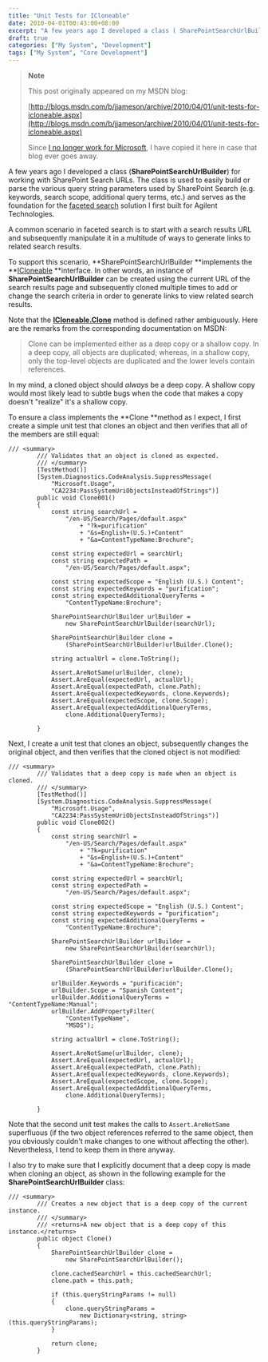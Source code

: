 ```yaml
---
title: "Unit Tests for ICloneable"
date: 2010-04-01T00:43:00+08:00
excerpt: "A few years ago I developed a class ( SharePointSearchUrlBuilder ) for working with SharePoint Search URLs. The class is used to easily build or parse the various query string parameters used by SharePoint Search (e.g. keywords, search scope, additional..."
draft: true
categories: ["My System", "Development"]
tags: ["My System", "Core Development"]
---
```


> **Note**
> 
> This post originally appeared on my MSDN blog:
> 
> 
> [http://blogs.msdn.com/b/jjameson/archive/2010/04/01/unit-tests-for-icloneable.aspx](http://blogs.msdn.com/b/jjameson/archive/2010/04/01/unit-tests-for-icloneable.aspx)
> 
> Since [I no longer work for Microsoft](/blog/jjameson/2011/09/02/last-day-with-microsoft), I have copied it here in case that blog ever goes away.


A few years ago I developed a class (**SharePointSearchUrlBuilder**) for working with SharePoint Search URLs. The class is used to easily build or parse the various query string parameters used by SharePoint Search (e.g. keywords, search scope, additional query terms, etc.) and serves as the foundation for the [faceted search](/blog/jjameson/2009/09/18/faceted-search-in-moss-2007-and-the-mssdocprops-issue) solution I first built for Agilent Technologies.

A common scenario in faceted search is to start with a search results URL and subsequently manipulate it in a multitude of ways to generate links to related search results.

To support this scenario, **SharePointSearchUrlBuilder **implements the **[ICloneable](http://msdn.microsoft.com/en-us/library/system.icloneable.aspx) **interface. In other words, an instance of **SharePointSearchUrlBuilder** can be created using the current URL of the search results page and subsequently cloned multiple times to add or change the search criteria in order to generate links to view related search results.

Note that the **[ICloneable.Clone](http://msdn.microsoft.com/en-us/library/system.icloneable.clone.aspx)** method is defined rather ambiguously. Here are the remarks from the corresponding documentation on MSDN:


> Clone can be implemented either as a deep copy or a shallow copy. In a deep copy, all objects are duplicated; whereas, in a shallow copy, only the top-level objects are duplicated and the lower levels contain references.


In my mind, a cloned object should *always* be a deep copy. A shallow copy would most likely lead to subtle bugs when the code that makes a copy doesn't "realize" it's a shallow copy.

To ensure a class implements the **Clone **method as I expect, I first create a simple unit test that clones an object and then verifies that all of the members are still equal:


```
/// <summary>
        /// Validates that an object is cloned as expected.
        /// </summary>
        [TestMethod()]
        [System.Diagnostics.CodeAnalysis.SuppressMessage(
            "Microsoft.Usage",
            "CA2234:PassSystemUriObjectsInsteadOfStrings")]
        public void Clone001()
        {
            const string searchUrl =
                "/en-US/Search/Pages/default.aspx"
                    + "?k=purification"
                    + "&s=English+(U.S.)+Content"
                    + "&a=ContentTypeName:Brochure";

            const string expectedUrl = searchUrl;
            const string expectedPath =
                "/en-US/Search/Pages/default.aspx";

            const string expectedScope = "English (U.S.) Content";
            const string expectedKeywords = "purification";
            const string expectedAdditionalQueryTerms =
                "ContentTypeName:Brochure";

            SharePointSearchUrlBuilder urlBuilder =
                new SharePointSearchUrlBuilder(searchUrl);

            SharePointSearchUrlBuilder clone =
                (SharePointSearchUrlBuilder)urlBuilder.Clone();

            string actualUrl = clone.ToString();

            Assert.AreNotSame(urlBuilder, clone);
            Assert.AreEqual(expectedUrl, actualUrl);
            Assert.AreEqual(expectedPath, clone.Path);
            Assert.AreEqual(expectedKeywords, clone.Keywords);
            Assert.AreEqual(expectedScope, clone.Scope);
            Assert.AreEqual(expectedAdditionalQueryTerms,
                clone.AdditionalQueryTerms);

        }
```


Next, I create a unit test that clones an object, subsequently changes the original object, and then verifies that the cloned object is not modified:


```
/// <summary>
        /// Validates that a deep copy is made when an object is cloned.
        /// </summary>
        [TestMethod()]
        [System.Diagnostics.CodeAnalysis.SuppressMessage(
            "Microsoft.Usage",
            "CA2234:PassSystemUriObjectsInsteadOfStrings")]
        public void Clone002()
        {
            const string searchUrl =
                "/en-US/Search/Pages/default.aspx"
                    + "?k=purification"
                    + "&s=English+(U.S.)+Content"
                    + "&a=ContentTypeName:Brochure";

            const string expectedUrl = searchUrl;
            const string expectedPath =
                "/en-US/Search/Pages/default.aspx";

            const string expectedScope = "English (U.S.) Content";
            const string expectedKeywords = "purification";
            const string expectedAdditionalQueryTerms =
                "ContentTypeName:Brochure";

            SharePointSearchUrlBuilder urlBuilder =
                new SharePointSearchUrlBuilder(searchUrl);

            SharePointSearchUrlBuilder clone =
                (SharePointSearchUrlBuilder)urlBuilder.Clone();

            urlBuilder.Keywords = "purificación";
            urlBuilder.Scope = "Spanish Content";
            urlBuilder.AdditionalQueryTerms = "ContentTypeName:Manual";
            urlBuilder.AddPropertyFilter(
                "ContentTypeName",
                "MSDS");

            string actualUrl = clone.ToString();

            Assert.AreNotSame(urlBuilder, clone);
            Assert.AreEqual(expectedUrl, actualUrl);
            Assert.AreEqual(expectedPath, clone.Path);
            Assert.AreEqual(expectedKeywords, clone.Keywords);
            Assert.AreEqual(expectedScope, clone.Scope);
            Assert.AreEqual(expectedAdditionalQueryTerms,
                clone.AdditionalQueryTerms);

        }
```


Note that the second unit test makes the calls to `Assert.AreNotSame` superfluous (if the two object references referred to the same object, then you obviously couldn't make changes to one without affecting the other). Nevertheless, I tend to keep them in there anyway.

I also try to make sure that I explicitly document that a deep copy is made when cloning an object, as shown in the following example for the **SharePointSearchUrlBuilder** class:


```
/// <summary>
        /// Creates a new object that is a deep copy of the current instance. 
        /// </summary>
        /// <returns>A new object that is a deep copy of this instance.</returns>
        public object Clone()
        {
            SharePointSearchUrlBuilder clone =
                new SharePointSearchUrlBuilder();

            clone.cachedSearchUrl = this.cachedSearchUrl;
            clone.path = this.path;

            if (this.queryStringParams != null)
            {
                clone.queryStringParams =
                    new Dictionary<string, string>(this.queryStringParams);
            }

            return clone;
        }
```

